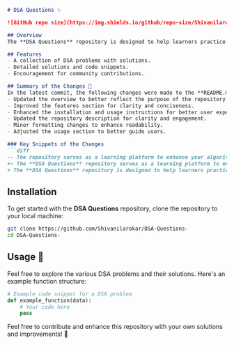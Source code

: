 ```markdown
# DSA Questions ✨

![GitHub repo size](https://img.shields.io/github/repo-size/Shivanilarokar/DSA-Questions-) ![GitHub stars](https://img.shields.io/github/stars/Shivanilarokar/DSA-Questions-) ![GitHub forks](https://img.shields.io/github/forks/Shivanilarokar/DSA-Questions-)

## Overview
The **DSA Questions** repository is designed to help learners practice and master their algorithmic skills while improving their understanding of Data Structures and Algorithms (DSA). This repository serves as a comprehensive learning platform, providing a wide range of DSA problems with examples and code snippets for practical understanding. Contributions are welcome!

## Features
- A collection of DSA problems with solutions.
- Detailed solutions and code snippets.
- Encouragement for community contributions.

## Summary of the Changes 📝
In the latest commit, the following changes were made to the **README.md** file:
- Updated the overview to better reflect the purpose of the repository.
- Improved the features section for clarity and conciseness.
- Enhanced the installation and usage instructions for better user experience.
- Updated the repository description for clarity and engagement.
- Minor formatting changes to enhance readability.
- Adjusted the usage section to better guide users.

### Key Snippets of the Changes
```diff
-- The repository serves as a learning platform to enhance your algorithmic skills and improve your understanding of Data Structures and Algorithms (DSA).
+- The **DSA Questions** repository serves as a learning platform to enhance your algorithmic skills and improve your understanding of Data Structures and Algorithms (DSA).
+ The **DSA Questions** repository is designed to help learners practice and master their algorithmic skills while improving their understanding of Data Structures and Algorithms (DSA). This repository serves as a comprehensive learning platform, providing a wide range of DSA problems with examples and code snippets for practical understanding. Contributions are welcome!
```

## Installation
To get started with the **DSA Questions** repository, clone the repository to your local machine:
```bash
git clone https://github.com/Shivanilarokar/DSA-Questions-
cd DSA-Questions-
```

## Usage 📖
Feel free to explore the various DSA problems and their solutions. Here's an example function structure:
```python
# Example code snippet for a DSA problem
def example_function(data):
    # Your code here
    pass
```

Feel free to contribute and enhance this repository with your own solutions and improvements! 🎉
```